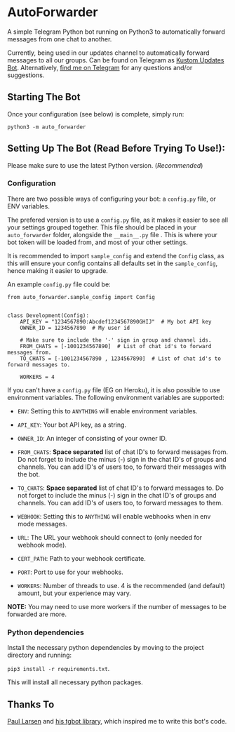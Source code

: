 # AutoForwarder

A simple Telegram Python bot running on Python3 to automatically forward messages from one chat to another.

Currently, being used in our updates channel to automatically forward messages to all our groups. Can be found on 
Telegram as [Kustom Updates Bot](https://t.me/KustomUpdatesBot). Alternatively, 
[find me on Telegram](https://t.me/Sanchith_hegde) for any questions and/or suggestions.

## Starting The Bot

Once your configuration (see below) is complete, simply run:

`python3 -m auto_forwarder`


## Setting Up The Bot (Read Before Trying To Use!):
Please make sure to use the latest Python version. (*Recommended*)

### Configuration

There are two possible ways of configuring your bot: a `config.py` file, or ENV variables.

The prefered version is to use a `config.py` file, as it makes it easier to see all your settings grouped together.
This file should be placed in your `auto_forwarder` folder, alongside the `__main__.py` file . 
This is where your bot token will be loaded from, and most of your other settings.

It is recommended to import `sample_config` and extend the `Config` class, as this will ensure your config contains all 
defaults set in the `sample_config`, hence making it easier to upgrade.

An example `config.py` file could be:
```
from auto_forwarder.sample_config import Config


class Development(Config):
    API_KEY = "1234567890:Abcdef1234567890GHIJ"  # My bot API key
    OWNER_ID = 1234567890  # My user id

    # Make sure to include the '-' sign in group and channel ids.
    FROM_CHATS = [-1001234567890]  # List of chat id's to forward messages from.
    TO_CHATS = [-1001234567890 , 1234567890]  # List of chat id's to forward messages to.
    
    WORKERS = 4
```

If you can't have a `config.py` file (EG on Heroku), it is also possible to use environment variables.
The following environment variables are supported:

 - `ENV`: Setting this to `ANYTHING` will enable environment variables.

 - `API_KEY`: Your bot API key, as a string.
 - `OWNER_ID`: An integer of consisting of your owner ID.

 - `FROM_CHATS`: **Space separated** list of chat ID's to forward messages from. Do not forget to include the 
minus (-) sign in the chat ID's of groups and channels. You can add ID's of users too, to forward their 
messages with the bot.
 - `TO_CHATS`: **Space separated** list of chat ID's to forward messages to. Do not forget to include the 
minus (-) sign in the chat ID's of groups and channels. You can add ID's of users too, to forward messages to them.

 - `WEBHOOK`: Setting this to `ANYTHING` will enable webhooks when in env mode messages.
 - `URL`: The URL your webhook should connect to (only needed for webhook mode).
 - `CERT_PATH`: Path to your webhook certificate.
 - `PORT`: Port to use for your webhooks.

 - `WORKERS`: Number of threads to use. 4 is the recommended (and default) amount, but your experience may vary.

**NOTE:** You may need to use more workers if the number of messages to be forwarded are more.

### Python dependencies

Install the necessary python dependencies by moving to the project directory and running:

`pip3 install -r requirements.txt`.

This will install all necessary python packages.

## Thanks To

[Paul Larsen](https://github.com/PaulSonOfLars) and [his tgbot library](https://github.com/PaulSonOfLars/tgbot), 
which inspired me to write this bot's code.